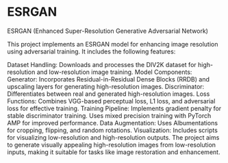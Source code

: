 # ESRGAN
ESRGAN (Enhanced Super-Resolution Generative Adversarial Network)

This project implements an ESRGAN model for enhancing image resolution using adversarial training. It includes the following features:

Dataset Handling: Downloads and processes the DIV2K dataset for high-resolution and low-resolution image training.
Model Components:
Generator: Incorporates Residual-in-Residual Dense Blocks (RRDB) and upscaling layers for generating high-resolution images.
Discriminator: Differentiates between real and generated high-resolution images.
Loss Functions: Combines VGG-based perceptual loss, L1 loss, and adversarial loss for effective training.
Training Pipeline:
Implements gradient penalty for stable discriminator training.
Uses mixed precision training with PyTorch AMP for improved performance.
Data Augmentation: Uses Albumentations for cropping, flipping, and random rotations.
Visualization: Includes scripts for visualizing low-resolution and high-resolution outputs.
The project aims to generate visually appealing high-resolution images from low-resolution inputs, making it suitable for tasks like image restoration and enhancement.

